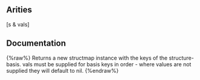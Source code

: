 ## Arities
[s & vals]

## Documentation
{%raw%}
Returns a new structmap instance with the keys of the
  structure-basis. vals must be supplied for basis keys in order -
  where values are not supplied they will default to nil.
{%endraw%}
